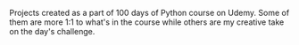 Projects created as a part of 100 days of Python course on Udemy. Some of them are more 1:1 to what's in the course while others are my creative take on the day's challenge.
